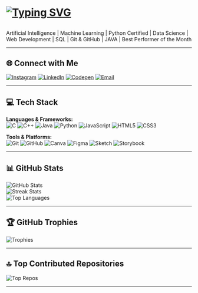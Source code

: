 # [![Typing SVG](https://readme-typing-svg.herokuapp.com?font=Fira+Code&weight=700&size=30&duration=3000&pause=1000&color=FFFFFF&center=true&vCenter=true&width=700&lines=Hi+there,+I'm+Shubham+Kumar)](https://git.io/typing-svg)



## 
Artificial Intelligence | Machine Learning | Python Certified | Data Science | Web Development | SQL | Git & GitHub | JAVA | Best Performer of the Month

---

## 🌐 Connect with Me
[![Instagram](https://img.shields.io/badge/Instagram-%23E4405F.svg?logo=Instagram&logoColor=white)](https://instagram.com/_shubham_kumarsingh_) 
[![LinkedIn](https://img.shields.io/badge/LinkedIn-%230077B5.svg?logo=linkedin&logoColor=white)](https://linkedin.com/in/shubh50461) 
[![Codepen](https://img.shields.io/badge/Codepen-000000?logo=codepen&logoColor=white)](https://codepen.io/@tgbrywbv-the-bashful) 
[![Email](https://img.shields.io/badge/Email-D14836?logo=gmail&logoColor=white)](mailto:shubham50461@gmail.com)

---

## 💻 Tech Stack

**Languages & Frameworks:**  
![C](https://img.shields.io/badge/C-%2300599C.svg?style=for-the-badge&logo=c&logoColor=white) 
![C++](https://img.shields.io/badge/C++-%2300599C.svg?style=for-the-badge&logo=c%2B%2B&logoColor=white) 
![Java](https://img.shields.io/badge/Java-%23ED8B00.svg?style=for-the-badge&logo=openjdk&logoColor=white) 
![Python](https://img.shields.io/badge/Python-3670A0?style=for-the-badge&logo=python&logoColor=ffdd54) 
![JavaScript](https://img.shields.io/badge/JavaScript-%23323330.svg?style=for-the-badge&logo=javascript&logoColor=%23F7DF1E) 
![HTML5](https://img.shields.io/badge/HTML5-%23E34F26.svg?style=for-the-badge&logo=html5&logoColor=white) 
![CSS3](https://img.shields.io/badge/CSS3-%231572B6.svg?style=for-the-badge&logo=css3&logoColor=white)

**Tools & Platforms:**  
![Git](https://img.shields.io/badge/Git-%23F05033.svg?style=for-the-badge&logo=git&logoColor=white) 
![GitHub](https://img.shields.io/badge/GitHub-%23121011.svg?style=for-the-badge&logo=github&logoColor=white) 
![Canva](https://img.shields.io/badge/Canva-%2300C4CC.svg?style=for-the-badge&logo=Canva&logoColor=white) 
![Figma](https://img.shields.io/badge/Figma-%23F24E1E.svg?style=for-the-badge&logo=figma&logoColor=white) 
![Sketch](https://img.shields.io/badge/Sketch-FFB387?style=for-the-badge&logo=sketch&logoColor=black) 
![Storybook](https://img.shields.io/badge/-Storybook-FF4785?style=for-the-badge&logo=storybook&logoColor=white)

---

## 📊 GitHub Stats
![GitHub Stats](https://github-readme-stats.vercel.app/api?username=shubh50461&theme=dark&hide_border=false&include_all_commits=false&count_private=false)<br/>
![Streak Stats](https://nirzak-streak-stats.vercel.app/?user=shubh50461&theme=dark&hide_border=false)<br/>
![Top Languages](https://github-readme-stats.vercel.app/api/top-langs/?username=shubh50461&theme=dark&hide_border=false&include_all_commits=false&count_private=false&layout=compact)

---

## 🏆 GitHub Trophies
![Trophies](https://github-profile-trophy.vercel.app/?username=shubh50461&theme=radical&no-frame=false&no-bg=true&margin-w=4)

---

## 🔝 Top Contributed Repositories
![Top Repos](https://github-contributor-stats.vercel.app/api?username=shubh50461&limit=5&theme=dark&combine_all_yearly_contributions=true)

---


